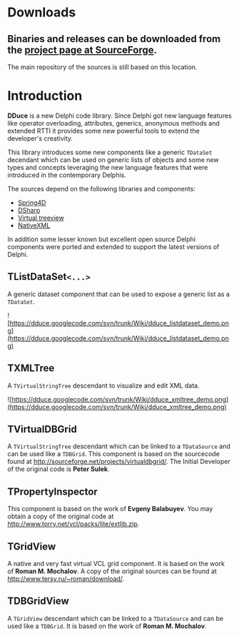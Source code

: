 # Downloads #

## Binaries and releases can be downloaded from the [project page at SourceForge](https://sourceforge.net/projects/dduce/). ##

The main repository of the sources is still based on this location.

# Introduction #

**DDuce** is a new Delphi code library. Since Delphi got new language features like operator overloading, attributes, generics, anonymous methods and extended RTTI it provides some new powerful tools to extend the developer's creativity.

This library introduces some new components like a generic `TDataSet` decendant which can be used on generic lists of objects and some new types and concepts leveraging the new language features that were introduced in the contemporary Delphis.

The sources depend on the following libraries and components:
  * [Spring4D](https://bitbucket.org/sglienke/spring4d)
  * [DSharp](https://bitbucket.org/sglienke/dsharp)
  * [Virtual treeview](https://code.google.com/p/virtual-treeview/)
  * [NativeXML](https://code.google.com/p/simdesign/)

In addition some lesser known but excellent open source Delphi components were ported and extended to support the latest versions of Delphi.

## TListDataSet`<...>` ##

A generic dataset component that can be used to expose a generic list as a `TDataSet`.

![https://dduce.googlecode.com/svn/trunk/Wiki/dduce_listdataset_demo.png](https://dduce.googlecode.com/svn/trunk/Wiki/dduce_listdataset_demo.png)

## TXMLTree ##

A `TVirtualStringTree` descendant to visualize and edit XML data.

![https://dduce.googlecode.com/svn/trunk/Wiki/dduce_xmltree_demo.png](https://dduce.googlecode.com/svn/trunk/Wiki/dduce_xmltree_demo.png)

## TVirtualDBGrid ##

A `TVirtualStringTree` descendant which can be linked to a `TDataSource` and can be used like a `TDBGrid`. This component is based on the sourcecode found at http://sourceforge.net/projects/virtualdbgrid/. The Initial Developer of the original code is **Peter Sulek**.

## TPropertyInspector ##

This component is based on the work of **Evgeny Balabuyev**. You may obtain a copy of the original code at http://www.torry.net/vcl/packs/lite/extlib.zip.

## TGridView ##

A native and very fast virtual VCL grid component. It is based on the work of **Roman M. Mochalov**. A copy of the original sources can be found at http://www.tersy.ru/~roman/download/.

## TDBGridView ##

A `TGridView` descendant which can be linked to a `TDataSource` and can be used like a `TDBGrid`. It is based on the work of **Roman M. Mochalov**.